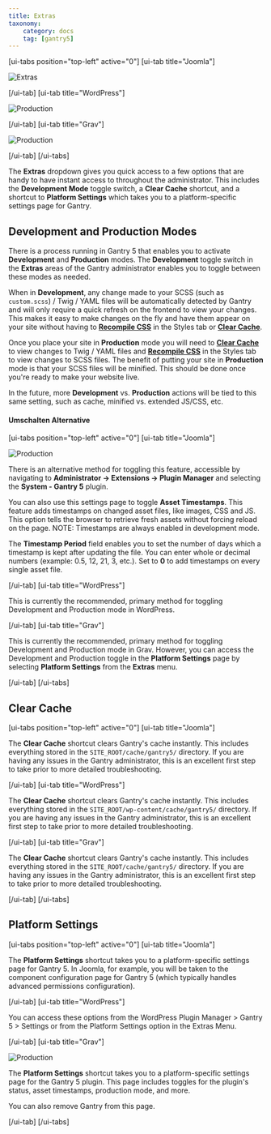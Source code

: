 ```yaml
---
title: Extras
taxonomy:
    category: docs
    tag: [gantry5]
---
```


[ui-tabs position="top-left" active="0"]
[ui-tab title="Joomla"]

![Extras](devprod.png?classes=shadow,border)

[/ui-tab]
[ui-tab title="WordPress"]

![Production](wp_production.png?classes=shadow,border)

[/ui-tab]
[ui-tab title="Grav"]

![Production](grav_production.png?classes=shadow,border)

[/ui-tab]
[/ui-tabs]


The **Extras** dropdown gives you quick access to a few options that are handy to have instant access to throughout the administrator. This includes the **Development Mode** toggle switch, a **Clear Cache** shortcut, and a shortcut to **Platform Settings** which takes you to a platform-specific settings page for Gantry.

## Development and Production Modes

There is a process running in Gantry 5 that enables you to activate **Development** and **Production** modes. The **Development** toggle switch in the **Extras** areas of the Gantry administrator enables you to toggle between these modes as needed.

When in **Development**, any change made to your SCSS (such as `custom.scss`) / Twig / YAML files will be automatically detected by Gantry and will only require a quick refresh on the frontend to view your changes. This makes it easy to make changes on the fly and have them appear on your site without having to [**Recompile CSS**](../styles#controls) in the Styles tab or [**Clear Cache**](#clear-cache).

Once you place your site in **Production** mode you will need to [**Clear Cache**](#clear-cache) to view changes to Twig / YAML files and [**Recompile CSS**](../styles#controls) in the Styles tab to view changes to SCSS files. The benefit of putting your site in **Production** mode is that your SCSS files will be minified. This should be done once you're ready to make your website live.

In the future, more **Development** vs. **Production** actions will be tied to this same setting, such as cache, minified vs. extended JS/CSS, etc.

#### Umschalten Alternative

[ui-tabs position="top-left" active="0"]
[ui-tab title="Joomla"]

![Production](production.png?classes=shadow,border)

There is an alternative method for toggling this feature, accessible by navigating to **Administrator → Extensions → Plugin Manager** and selecting the **System - Gantry 5** plugin.

You can also use this settings page to toggle **Asset Timestamps**. This feature adds timestamps on changed asset files, like images, CSS and JS. This option tells the browser to retrieve fresh assets without forcing reload on the page. NOTE: Timestamps are always enabled in development mode.

The **Timestamp Period** field enables you to set the number of days which a timestamp is kept after updating the file. You can enter whole or decimal numbers (example: 0.5, 12, 21, 3, etc.). Set to **0** to add timestamps on every single asset file.

[/ui-tab]
[ui-tab title="WordPress"]

This is currently the recommended, primary method for toggling Development and Production mode in WordPress.

[/ui-tab]
[ui-tab title="Grav"]

This is currently the recommended, primary method for toggling Development and Production mode in Grav. However, you can access the Development and Production toggle in the **Platform Settings** page by selecting **Platform Settings** from the **Extras** menu.

[/ui-tab]
[/ui-tabs]

## Clear Cache

[ui-tabs position="top-left" active="0"]
[ui-tab title="Joomla"]

The **Clear Cache** shortcut clears Gantry's cache instantly. This includes everything stored in the `SITE_ROOT/cache/gantry5/` directory. If you are having any issues in the Gantry administrator, this is an excellent first step to take prior to more detailed troubleshooting.

[/ui-tab]
[ui-tab title="WordPress"]

The **Clear Cache** shortcut clears Gantry's cache instantly. This includes everything stored in the `SITE_ROOT/wp-content/cache/gantry5/` directory. If you are having any issues in the Gantry administrator, this is an excellent first step to take prior to more detailed troubleshooting.

[/ui-tab]
[ui-tab title="Grav"]

The **Clear Cache** shortcut clears Gantry's cache instantly. This includes everything stored in the `SITE_ROOT/cache/gantry5/` directory. If you are having any issues in the Gantry administrator, this is an excellent first step to take prior to more detailed troubleshooting.

[/ui-tab]
[/ui-tabs]

## Platform Settings

[ui-tabs position="top-left" active="0"]
[ui-tab title="Joomla"]

The **Platform Settings** shortcut takes you to a platform-specific settings page for Gantry 5. In Joomla, for example, you will be taken to the component configuration page for Gantry 5 (which typically handles advanced permissions configuration).

[/ui-tab]
[ui-tab title="WordPress"]

You can access these options from the WordPress Plugin Manager > Gantry 5 > Settings or from the Platform Settings option in the Extras Menu.

[/ui-tab]
[ui-tab title="Grav"]

![Production](grav_platform.png?classes=shadow,border)

The **Platform Settings** shortcut takes you to a platform-specific settings page for the Gantry 5 plugin. This page includes toggles for the plugin's status, asset timestamps, production mode, and more.

You can also remove Gantry from this page.

[/ui-tab]
[/ui-tabs]
